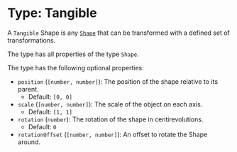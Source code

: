 # Type: Tangible
A `Tangible` Shape is any [`Shape`](./Shape.md) that can be transformed with a defined set of transformations.

The type has all properties of the type `Shape`.

The type has the following optional properties:
- `position` (`[number, number]`): The position of the shape relative to its parent.
	- Default: `[0, 0]`
- `scale` (`[number, number]`): The scale of the object on each axis.
	- Default: `[1, 1]`
- `rotation` (`number`): The rotation of the shape in centirevolutions.
	- Default: `0`
- `rotationOffset` (`[number, number]`): An offset to rotate the Shape around.